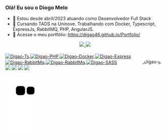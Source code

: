 ### Olá! Eu sou o Diogo Melo

- 🔭 Estou desde abril/2023 atuando como Desenvolvedor Full Stack
- 🌱 Cursando TADS na Uninove. Trabalhando com Docker, Typescript, ExpressJs, RabbitMQ, PHP, AngularJS.
- 📁 Acesse o meu portfólio: https://digao46.github.io/Portfolio/

<div align="center">
  <a href="https://github.com/digao46">
  <img height="150em" src="https://github-readme-stats.vercel.app/api?username=digao46&show_icons=true&theme=dracula&include_all_commits=true&count_private=true"/>
  <img height="150em" src="https://github-readme-stats.vercel.app/api/top-langs/?username=digao46&layout=compact&langs_count=7&theme=dracula"/>
</div>

<div style="display: inline_block"><br>
  <img align="center" alt="Digao-Ts" height="30" width="40" src="https://cdn.jsdelivr.net/gh/devicons/devicon/icons/typescript/typescript-plain.svg">
  <img align="center" alt="Digao-PHP" height="30" width="40" src="https://cdn.jsdelivr.net/gh/devicons/devicon/icons/php/php-original.svg">
  <img align="center" alt="Digao-Docker" height="30" width="40" src="https://cdn.jsdelivr.net/gh/devicons/devicon/icons/docker/docker-original.svg">
  <img align="center" alt="Digao-Express" height="30" width="40" src="https://cdn.jsdelivr.net/gh/devicons/devicon/icons/express/express-original.svg">
  <img align="center" alt="Digao-RabbitMq" height="30" width="40" src="https://cdn.jsdelivr.net/gh/devicons/devicon/icons/rabbitmq/rabbitmq-original.svg">
  <img align="center" alt="Digao-RabbitMq" height="30" width="40" src="https://cdn.jsdelivr.net/gh/devicons/devicon/icons/mongodb/mongodb-original.svg">
  <img align="center" alt="Digao-SASS" height="30" width="40" src="https://cdn.jsdelivr.net/gh/devicons/devicon/icons/sass/sass-original.svg">
  <img align="right" alt="Digao-pic" height="150" style="border-radius:50px;" src="https://cdn.discordapp.com/attachments/798006239912919060/1006597874538270751/image0-removebg-preview.png">
</div>
  
<div> 
  <a href="https://instagram.com/di.gaoo" target="_blank"><img src="https://img.shields.io/badge/-Instagram-%23E4405F?style=for-the-badge&logo=instagram&logoColor=white" target="_blank"></a>
  <a href = "mailto:digaodev46@gmail.com"><img src="https://img.shields.io/badge/-Gmail-%23333?style=for-the-badge&logo=gmail&logoColor=white" target="_blank"></a>
  <a href="https://www.linkedin.com/in/diogo-melo-60870a214" target="_blank"><img src="https://img.shields.io/badge/-LinkedIn-%230077B5?style=for-the-badge&logo=linkedin&logoColor=white" target="_blank"></a>
  <a href="https://api.whatsapp.com/send?phone=5511943923846"><img src="https://img.shields.io/badge/WhatsApp-25D366?style=for-the-badge&logo=whatsapp&logoColor=white" target="_blank"></a>
 
  ![Snake animation](https://github.com/digao46/digao46/blob/output/github-contribution-grid-snake.svg)
</div>
